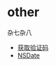 # other
杂七杂八

- [获取验证码](https://github.com/CoderFong/other/blob/master/GetCodeButton.md)
- [NSDate](https://github.com/CoderFong/other/blob/master/NSDate.md)
